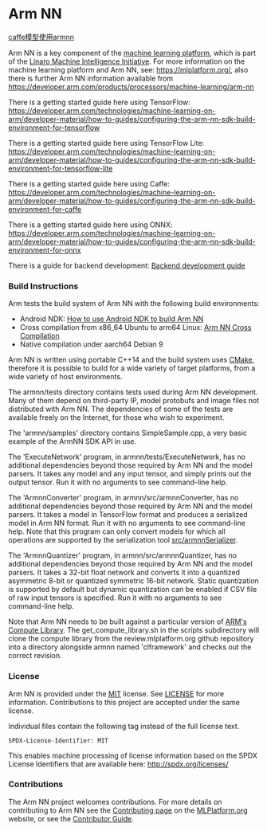 # Arm NN

[caffe模型使用armnn](https://blog.csdn.net/liugan528/article/details/80430760)

Arm NN is a key component of the [machine learning platform](https://mlplatform.org/), which is part of the [Linaro Machine Intelligence Initiative](https://www.linaro.org/news/linaro-announces-launch-of-machine-intelligence-initiative/). For more information on the machine learning platform and Arm NN, see: <https://mlplatform.org/>, also there is further Arm NN information available from <https://developer.arm.com/products/processors/machine-learning/arm-nn>

There is a getting started guide here using TensorFlow: <https://developer.arm.com/technologies/machine-learning-on-arm/developer-material/how-to-guides/configuring-the-arm-nn-sdk-build-environment-for-tensorflow>

There is a getting started guide here using TensorFlow Lite: <https://developer.arm.com/technologies/machine-learning-on-arm/developer-material/how-to-guides/configuring-the-arm-nn-sdk-build-environment-for-tensorflow-lite>

There is a getting started guide here using Caffe: <https://developer.arm.com/technologies/machine-learning-on-arm/developer-material/how-to-guides/configuring-the-arm-nn-sdk-build-environment-for-caffe>

There is a getting started guide here using ONNX: <https://developer.arm.com/technologies/machine-learning-on-arm/developer-material/how-to-guides/configuring-the-arm-nn-sdk-build-environment-for-onnx>

There is a guide for backend development: [Backend development guide](src/backends/README.md)

### Build Instructions

Arm tests the build system of Arm NN with the following build environments:

* Android NDK: [How to use Android NDK to build Arm NN](BuildGuideAndroidNDK.md)
* Cross compilation from x86_64 Ubuntu to arm64 Linux: [Arm NN Cross Compilation](BuildGuideCrossCompilation.md)
* Native compilation under aarch64 Debian 9

Arm NN is written using portable C++14 and the build system uses [CMake](https://cmake.org/), therefore it is possible to build for a wide variety of target platforms, from a wide variety of host environments.

The armnn/tests directory contains tests used during Arm NN development. Many of them depend on third-party IP, model protobufs and image files not distributed with Arm NN. The dependencies of some of the tests are available freely on the Internet, for those who wish to experiment.

The 'armnn/samples' directory contains SimpleSample.cpp, a very basic example of the ArmNN SDK API in use.

The 'ExecuteNetwork' program, in armnn/tests/ExecuteNetwork, has no additional dependencies beyond those required by Arm NN and the model parsers. It takes any model and any input tensor, and simply prints out the output tensor. Run it with no arguments to see command-line help.

The 'ArmnnConverter' program, in armnn/src/armnnConverter, has no additional dependencies beyond those required by Arm NN and the model parsers. It takes a model in TensorFlow format and produces a serialized model in Arm NN format. Run it with no arguments to see command-line help. Note that this program can only convert models for which all operations are supported by the serialization tool [src/armnnSerializer](src/armnnSerializer/README.md).

The 'ArmnnQuantizer' program, in armnn/src/armnnQuantizer, has no additional dependencies beyond those required by Arm NN and the model parsers. It takes a 32-bit float network and converts it into a quantized asymmetric 8-bit or quantized symmetric 16-bit network.
Static quantization is supported by default but dynamic quantization can be enabled if CSV file of raw input tensors is specified. Run it with no arguments to see command-line help.

Note that Arm NN needs to be built against a particular version of [ARM's Compute Library](https://github.com/ARM-software/ComputeLibrary). The get_compute_library.sh in the scripts subdirectory will clone the compute library from the review.mlplatform.org github repository into a directory alongside armnn named 'clframework' and checks out the correct revision.

### License

Arm NN is provided under the [MIT](https://spdx.org/licenses/MIT.html) license.
See [LICENSE](LICENSE) for more information. Contributions to this project are accepted under the same license.

Individual files contain the following tag instead of the full license text.

    SPDX-License-Identifier: MIT

This enables machine processing of license information based on the SPDX License Identifiers that are available here: http://spdx.org/licenses/

### Contributions

The Arm NN project welcomes contributions. For more details on contributing to Arm NN see the [Contributing page](https://mlplatform.org/contributing/) on the [MLPlatform.org](https://mlplatform.org/) website, or see the [Contributor Guide](ContributorGuide.md).
